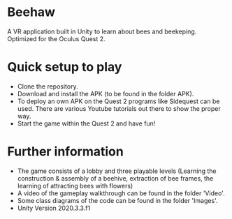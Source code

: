 # Beehaw

A VR application built in Unity to learn about bees and beekeping. Optimized for the Oculus Quest 2.

# Quick setup to play

- Clone the repository.
- Download and install the APK (to be found in the folder APK).
- To deploy an own APK on the Quest 2 programs like Sidequest can be used. There are various Youtube tutorials out there to show the proper way.
- Start the game within the Quest 2 and have fun!

# Further information

- The game consists of a lobby and three playable levels (Learning the construction & assembly of a beehive, extraction of bee frames, the learning of attracting bees with flowers)
- A video of the gameplay walkthrough can be found in the folder 'Video'.
- Some class diagrams of the code can be found in the folder 'Images'.
- Unity Version 2020.3.3.f1

